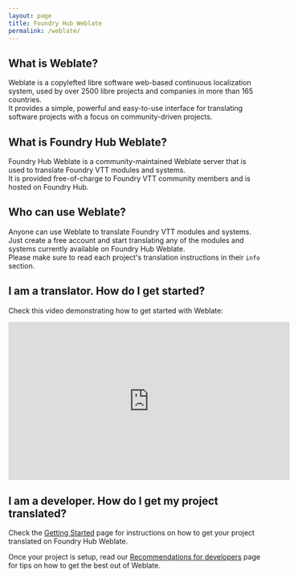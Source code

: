 ```yaml
---
layout: page
title: Foundry Hub Weblate
permalink: /weblate/
---
```


## What is Weblate?
Weblate is a copylefted libre software web-based continuous localization system, used by over 2500 libre projects and companies in more than 165 countries.  
It provides a simple, powerful and easy-to-use interface for translating software projects with a focus on community-driven projects.

## What is Foundry Hub Weblate?
Foundry Hub Weblate is a community-maintained Weblate server that is used to translate Foundry VTT modules and systems.  
It is provided free-of-charge to Foundry VTT community members and is hosted on Foundry Hub.  

## Who can use Weblate?
Anyone can use Weblate to translate Foundry VTT modules and systems. Just create a free account and start translating any of the modules and systems currently available on Foundry Hub Weblate.  
Please make sure to read each project's translation instructions in their `info` section.

## I am a translator. How do I get started?
Check this video demonstrating how to get started with Weblate:

<iframe width="560" height="315" src="https://www.youtube.com/embed/Q-_q-_q-_q-_" frameborder="0" allow="accelerometer; autoplay; encrypted-media; gyroscope; picture-in-picture" allowfullscreen></iframe>

## I am a developer. How do I get my project translated?
Check the [Getting Started](/weblate/getting-started/) page for instructions on how to get your project translated on Foundry Hub Weblate.

Once your project is setup, read our [Recommendations for developers](/weblate/recommendations/) page for tips on how to get the best out of Weblate.